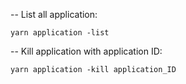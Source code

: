 -- List all application:
```
yarn application -list
```

-- Kill application with application ID:
```
yarn application -kill application_ID
```